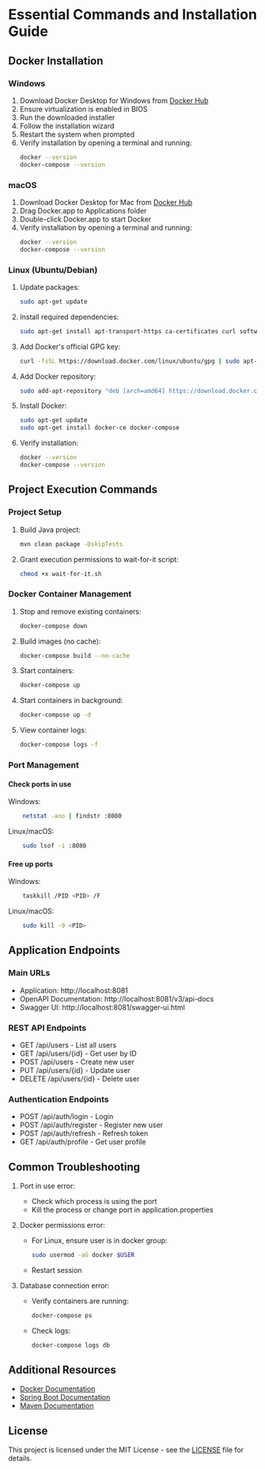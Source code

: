 # Essential Commands and Installation Guide

## Docker Installation

### Windows
1. Download Docker Desktop for Windows from [Docker Hub](https://hub.docker.com/editions/community/docker-ce-desktop-windows)
2. Ensure virtualization is enabled in BIOS
3. Run the downloaded installer
4. Follow the installation wizard
5. Restart the system when prompted
6. Verify installation by opening a terminal and running:
   ```bash
   docker --version
   docker-compose --version
   ```

### macOS
1. Download Docker Desktop for Mac from [Docker Hub](https://hub.docker.com/editions/community/docker-ce-desktop-mac)
2. Drag Docker.app to Applications folder
3. Double-click Docker.app to start Docker
4. Verify installation by opening a terminal and running:
   ```bash
   docker --version
   docker-compose --version
   ```

### Linux (Ubuntu/Debian)
1. Update packages:
   ```bash
   sudo apt-get update
   ```
2. Install required dependencies:
   ```bash
   sudo apt-get install apt-transport-https ca-certificates curl software-properties-common
   ```
3. Add Docker's official GPG key:
   ```bash
   curl -fsSL https://download.docker.com/linux/ubuntu/gpg | sudo apt-key add -
   ```
4. Add Docker repository:
   ```bash
   sudo add-apt-repository "deb [arch=amd64] https://download.docker.com/linux/ubuntu $(lsb_release -cs) stable"
   ```
5. Install Docker:
   ```bash
   sudo apt-get update
   sudo apt-get install docker-ce docker-compose
   ```
6. Verify installation:
   ```bash
   docker --version
   docker-compose --version
   ```

## Project Execution Commands

### Project Setup
1. Build Java project:
   ```bash
   mvn clean package -DskipTests
   ```

2. Grant execution permissions to wait-for-it script:
   ```bash
   chmod +x wait-for-it.sh
   ```

### Docker Container Management
1. Stop and remove existing containers:
   ```bash
   docker-compose down
   ```

2. Build images (no cache):
   ```bash
   docker-compose build --no-cache
   ```

3. Start containers:
   ```bash
   docker-compose up
   ```

4. Start containers in background:
   ```bash
   docker-compose up -d
   ```

5. View container logs:
   ```bash
   docker-compose logs -f
   ```

### Port Management

#### Check ports in use

Windows:

```bash
    netstat -ano | findstr :8080
```

Linux/macOS:

```bash
    sudo lsof -i :8080
```

#### Free up ports

Windows:
```bash
    taskkill /PID <PID> /F
```

Linux/macOS:
```bash
    sudo kill -9 <PID>
```


## Application Endpoints

### Main URLs
- Application: http://localhost:8081
- OpenAPI Documentation: http://localhost:8081/v3/api-docs
- Swagger UI: http://localhost:8081/swagger-ui.html

### REST API Endpoints
- GET /api/users - List all users
- GET /api/users/{id} - Get user by ID
- POST /api/users - Create new user
- PUT /api/users/{id} - Update user
- DELETE /api/users/{id} - Delete user

### Authentication Endpoints
- POST /api/auth/login - Login
- POST /api/auth/register - Register new user
- POST /api/auth/refresh - Refresh token
- GET /api/auth/profile - Get user profile

## Common Troubleshooting

1. Port in use error:
   - Check which process is using the port
   - Kill the process or change port in application.properties

2. Docker permissions error:
   - For Linux, ensure user is in docker group:
     ```bash
     sudo usermod -aG docker $USER
     ```
   - Restart session

3. Database connection error:
   - Verify containers are running:
     ```bash
     docker-compose ps
     ```
   - Check logs:
     ```bash
     docker-compose logs db
     ```

## Additional Resources

- [Docker Documentation](https://docs.docker.com/)
- [Spring Boot Documentation](https://docs.spring.io/spring-boot/docs/current/reference/html/)
- [Maven Documentation](https://maven.apache.org/guides/)

## License

This project is licensed under the MIT License - see the [LICENSE](LICENSE) file for details.